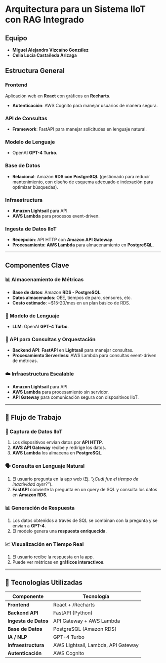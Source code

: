 # Arquitectura para un Sistema IIoT con RAG Integrado

## Equipo

- **Miguel Alejandro Vizcaíno González**
- **Celia Lucía Castañeda Arizaga**

## Estructura General

### Frontend

Aplicación web en **React** con gráficos en **Recharts**.

- **Autenticación**: AWS Cognito para manejar usuarios de manera segura.

### API de Consultas

- **Framework**: FastAPI para manejar solicitudes en lenguaje natural.

### Modelo de Lenguaje

- OpenAI **GPT-4 Turbo**.

### Base de Datos

- **Relacional**: Amazon **RDS con PostgreSQL** (gestionado para reducir mantenimiento, con diseño de esquema adecuado e indexación para optimizar búsquedas).

### Infraestructura

- **Amazon Lightsail** para API.
- **AWS Lambda** para procesos event-driven.

### Ingesta de Datos IIoT

- **Recepción**: API HTTP con **Amazon API Gateway**.
- **Procesamiento**: **AWS Lambda** para almacenamiento en **PostgreSQL**.

---

## Componentes Clave

### 📊 Almacenamiento de Métricas

- **Base de datos**: Amazon **RDS - PostgreSQL**.
- **Datos almacenados**: OEE, tiempos de paro, sensores, etc.
- **Costo estimado**: \~\$15-20/mes en un plan básico de RDS.

### 🤖 Modelo de Lenguaje

- **LLM**: OpenAI **GPT-4 Turbo**.

### 🚀 API para Consultas y Orquestación

- **Backend API**: **FastAPI** en **Lightsail** para manejar consultas.
- **Procesamiento Serverless**: AWS Lambda para consultas event-driven de métricas.

### ☁️ Infraestructura Escalable

- **Amazon Lightsail** para API.
- **AWS Lambda** para procesamiento sin servidor.
- **API Gateway** para comunicación segura con dispositivos IIoT.

---

## 🔄 Flujo de Trabajo

### 📡 Captura de Datos IIoT

1. Los dispositivos envían datos por **API HTTP**.
2. **AWS API Gateway** recibe y redirige los datos.
3. **AWS Lambda** los almacena en **PostgreSQL**.

### 🗣 Consulta en Lenguaje Natural

1. El usuario pregunta en la app web (Ej. *“¿Cuál fue el tiempo de inactividad ayer?”*).
2. **FastAPI** convierte la pregunta en un query de SQL y consulta los datos en **Amazon RDS**.

### 📊 Generación de Respuesta

1. Los datos obtenidos a través de SQL se combinan con la pregunta y se envían a **GPT-4**.
2. El modelo genera una **respuesta enriquecida**.

### 📈 Visualización en Tiempo Real

1. El usuario recibe la respuesta en la app.
2. Puede ver métricas en **gráficos interactivos**.

---

## 📌 Tecnologías Utilizadas

| **Componente**       | **Tecnología**                     |
| -------------------- | ---------------------------------- |
| **Frontend**         | React + /Recharts                  |
| **Backend API**      | FastAPI (Python)                   |
| **Ingesta de Datos** | API Gateway + AWS Lambda           |
| **Base de Datos**    | PostgreSQL (Amazon RDS)            |
| **IA / NLP**         | GPT-4 Turbo                        |
| **Infraestructura**  | AWS Lightsail, Lambda, API Gateway |
| **Autenticación**    | AWS Cognito                        |

